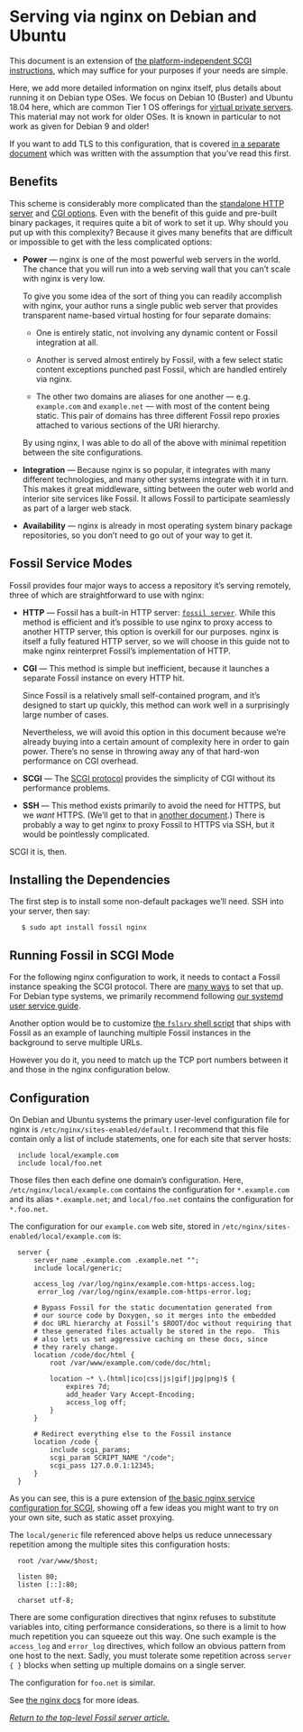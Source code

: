 # Serving via nginx on Debian and Ubuntu

This document is an extension of [the platform-independent SCGI
instructions][scgii], which may suffice for your purposes if your needs
are simple.

Here, we add more detailed information on nginx itself, plus details
about running it on Debian type OSes. We focus on Debian 10 (Buster) and
Ubuntu 18.04 here, which are common Tier 1 OS offerings for [virtual
private servers][vps].  This material may not work for older OSes. It is
known in particular to not work as given for Debian 9 and older!

If you want to add TLS to this configuration, that is covered [in a
separate document][tls] which was written with the assumption that
you’ve read this first.

[scgii]: ../any/scgi.md
[tls]:   ../../tls-nginx.md
[vps]:   https://en.wikipedia.org/wiki/Virtual_private_server


## <a name="benefits"></a>Benefits

This scheme is considerably more complicated than the [standalone HTTP
server](../any/none.md) and [CGI options](../any/cgi.md). Even with the
benefit of this guide and pre-built binary packages, it requires quite a
bit of work to set it up. Why should you put up with this complexity?
Because it gives many benefits that are difficult or impossible to get
with the less complicated options:

*   **Power** — nginx is one of the most powerful web servers in the
    world. The chance that you will run into a web serving wall that you
    can’t scale with nginx is very low.

    To give you some idea of the sort of thing you can readily
    accomplish with nginx, your author runs a single public web server
    that provides transparent name-based virtual hosting for four
    separate domains:

    *   One is entirely static, not involving any dynamic content or
        Fossil integration at all.

    *   Another is served almost entirely by Fossil, with a few select
        static content exceptions punched past Fossil, which are handled
        entirely via nginx.

    *   The other two domains are aliases for one another — e.g.
        `example.com` and `example.net` — with most of the content being
        static.  This pair of domains has three different Fossil repo
        proxies attached to various sections of the URI hierarchy.

    By using nginx, I was able to do all of the above with minimal
    repetition between the site configurations.

*   **Integration** — Because nginx is so popular, it integrates with
many different technologies, and many other systems integrate with it in
turn.  This makes it great middleware, sitting between the outer web
world and interior site services like Fossil. It allows Fossil to
participate seamlessly as part of a larger web stack.

*   **Availability** — nginx is already in most operating system binary
package repositories, so you don’t need to go out of your way to get it.


## <a name="modes"></a>Fossil Service Modes

Fossil provides four major ways to access a repository it’s serving
remotely, three of which are straightforward to use with nginx:

*   **HTTP** — Fossil has a built-in HTTP server: [`fossil
    server`](/help/server).  While this method is efficient and it’s
    possible to use nginx to proxy access to another HTTP server, this
    option is overkill for our purposes.  nginx is itself a fully
    featured HTTP server, so we will choose in this guide not to make
    nginx reinterpret Fossil’s implementation of HTTP.

*   **CGI** — This method is simple but inefficient, because it launches
    a separate Fossil instance on every HTTP hit.

    Since Fossil is a relatively small self-contained program, and it’s
    designed to start up quickly, this method can work well in a
    surprisingly large number of cases.

    Nevertheless, we will avoid this option in this document because
    we’re already buying into a certain amount of complexity here in
    order to gain power.  There’s no sense in throwing away any of that
    hard-won performance on CGI overhead.

*   **SCGI** — The [SCGI protocol][scgip] provides the simplicity of CGI
    without its performance problems.

*   **SSH** — This method exists primarily to avoid the need for HTTPS,
    but we *want* HTTPS. (We’ll get to that in [another document][tls].)
    There is probably a way to get nginx to proxy Fossil to HTTPS via
    SSH, but it would be pointlessly complicated.

SCGI it is, then.

[scgip]: https://en.wikipedia.org/wiki/Simple_Common_Gateway_Interface


## <a name="deps"></a>Installing the Dependencies

The first step is to install some non-default packages we’ll need. SSH into
your server, then say:

       $ sudo apt install fossil nginx


## <a name="scgi"></a>Running Fossil in SCGI Mode

For the following nginx configuration to work, it needs to contact a
Fossil instance speaking the SCGI protocol. There are [many ways](../)
to set that up. For Debian type systems, we primarily recommend
following [our systemd user service guide](service.md).

Another option would be to customize [the `fslsrv` shell
script](/file/tools/fslsrv) that ships with Fossil as an example of
launching multiple Fossil instances in the background to serve multiple
URLs.

However you do it, you need to match up the TCP port numbers between it
and those in the nginx configuration below.


## <a name="config"></a>Configuration

On Debian and Ubuntu systems the primary user-level configuration file
for nginx is `/etc/nginx/sites-enabled/default`. I recommend that this
file contain only a list of include statements, one for each site that
server hosts:

      include local/example.com
      include local/foo.net

Those files then each define one domain’s configuration.  Here,
`/etc/nginx/local/example.com` contains the configuration for
`*.example.com` and its alias `*.example.net`; and `local/foo.net`
contains the configuration for `*.foo.net`.

The configuration for our `example.com` web site, stored in
`/etc/nginx/sites-enabled/local/example.com` is:

      server {
          server_name .example.com .example.net "";
          include local/generic;

          access_log /var/log/nginx/example.com-https-access.log;
           error_log /var/log/nginx/example.com-https-error.log;

          # Bypass Fossil for the static documentation generated from
          # our source code by Doxygen, so it merges into the embedded
          # doc URL hierarchy at Fossil’s $ROOT/doc without requiring that
          # these generated files actually be stored in the repo.  This
          # also lets us set aggressive caching on these docs, since
          # they rarely change.
          location /code/doc/html {
              root /var/www/example.com/code/doc/html;

              location ~* \.(html|ico|css|js|gif|jpg|png)$ {
                  expires 7d;
                  add_header Vary Accept-Encoding;
                  access_log off;
              }
          }

          # Redirect everything else to the Fossil instance
          location /code {
              include scgi_params;
              scgi_param SCRIPT_NAME "/code";
              scgi_pass 127.0.0.1:12345;
          }
      }

As you can see, this is a pure extension of [the basic nginx service
configuration for SCGI][scgii], showing off a few ideas you might want to
try on your own site, such as static asset proxying.

The `local/generic` file referenced above helps us reduce unnecessary
repetition among the multiple sites this configuration hosts:

      root /var/www/$host;

      listen 80;
      listen [::]:80;

      charset utf-8;

There are some configuration directives that nginx refuses to substitute
variables into, citing performance considerations, so there is a limit
to how much repetition you can squeeze out this way. One such example is
the `access_log` and `error_log` directives, which follow an obvious
pattern from one host to the next. Sadly, you must tolerate some
repetition across `server { }` blocks when setting up multiple domains
on a single server.

The configuration for `foo.net` is similar.

See [the nginx docs](http://nginx.org/en/docs/) for more ideas.

*[Return to the top-level Fossil server article.](../)*
